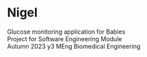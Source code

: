 # Nigel

Glucose monitoring application for Babies  
Project for Software Engineering Module  
Autumn 2023 y3 MEng Biomedical Engineering  
